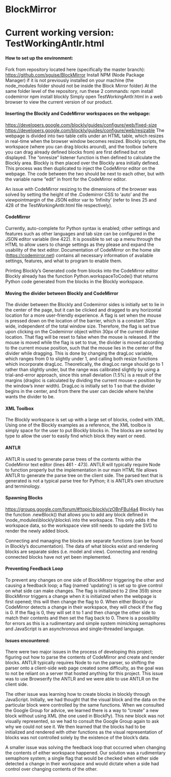 # BlockMirror
# Current working version: TestWorkingAntlr.html

#### How to set up the environment:
Fork from repository located here (specifically the master branch): https://github.com/sguise/BlockMirror
Install NPM (Node Package Manager) if it is not previously installed on your machine
(the node_modules folder should not be inside the Block Mirror folder)
At the same folder level of the repository, run these 2 commands:
npm install codemirror
npm install blockly
Simply open TestWorkingAntlr.html in a web browser to view the current version of our product.


#### Inserting the Blockly and CodeMirror workspaces on the webpage:
https://developers.google.com/blockly/guides/configure/web/fixed-size
https://developers.google.com/blockly/guides/configure/web/resizable
The webpage is divided into two <td> table cells under an HTML table, which resizes in real-time when the browser window becomes resized. Blockly scripts, the workspace (where you can drag blocks around), and the toolbox (where you can drag already defined blocks from) are first defined but not displayed. The “onresize” listener function is then defined to calculate the Blockly area. Blockly is then placed over the Blockly area initially defined. This process was then duplicated to inject the CodeMirror editor on the webpage. The code between the two should be next to each other, but with the variable name “edit” in front for the CodeMirror editor. 

An issue with CodeMirror resizing to the dimensions of the browser was solved by setting the height of the .Codemirror CSS to ‘auto’ and the viewpointmargin of the JSON editor var to ‘Infinity’ (refer to lines 25 and 428 of the TestWorkingAntlr.html file respectively).

#### CodeMirror

Currently, auto-complete for Python syntax is enabled; other settings and features such as other languages and tab size can be configured in the JSON editor variable (line 422). It is possible to set up a menu through the HTML to allow users to change settings as they please and expand the usability of the text editor. Documentation of CodeMirror on the home site (https://codemirror.net) contains all necessary information of available settings, features, and what to program to enable them.

Printing Blockly’s Generated code from blocks into the CodeMirror editor
Blockly already has the function Python.workspaceToCode() that returns Python code generated from the blocks in the Blockly workspace.

#### Moving the divider between Blockly and CodeMirror
The divider between the Blockly and Codemirror sides is initially set to lie in the center of the page, but it can be clicked and dragged to any horizontal location for a more user-friendly experience. A flag is set when the mouse is pressed down on the location of the barrier, which is a constant 30px wide, independent of the total window size. Therefore, the flag is set true upon clicking on the Codemirror object within 30px of the current divider location. That flag will be reset to false when the mouse is released. If the mouse is moved while the flag is set to true, the divider is moved according to the current mouse position, such that the mouse lies in the center of the divider while dragging. This is done by changing the dragLoc variable, which ranges from 0 to slightly under 1, and calling both resize functions which incorporate dragLoc. Theoretically, the dragLoc range should go to 1 rather than slightly under, but the range was calibrated slightly by using a trial-and-error approach, since this small deviation (1.5%) is a result of the margins (dragloc is calculated by dividing the current mouse-x position by the window’s inner width). DragLoc is initially set to 1 so that the divider begins in the center, and from there the user can decide where he/she wants the divider to be.

#### XML Toolbox
The Blockly workspace is set up with a large set of blocks, coded with XML.  Using one of the Blockly examples as a reference, the XML toolbox is simply space for the user to put Blockly blocks in. The blocks are sorted by type to allow the user to easily find which block they want or need. 

#### ANTLR

ANTLR is used to generate parse trees of the contents within the CodeMirror text editor (lines 461 - 473). ANTLR will typically require Node to function properly but the implementation in our main HTML file allows ANTLR to generate the parse tree on the client side. The parsed text that is generated is not a typical parse tree for Python; it is ANTLR’s own structure and terminology.



#### Spawning Blocks
https://groups.google.com/forum/#!topic/blockly/zOBnFBul4a4
Blockly has the function <workspace>.newBlock() that allows you to add any block defined in \node_modules\blockly\blocks\ into the workspace. This only adds it the workspace data, so the workspace view still needs to update the SVG to render the newly added block.

Connecting and managing the blocks are separate functions (can be found in Blockly’s documentation). The data of what blocks exist and rendering blocks are separate sides (i.e. model and view). Connecting and rending connected blocks have not yet been implemented.

#### Preventing Feedback Loop

To prevent any changes on one side of BlockMirror triggering the other and causing a feedback loop; a flag (named ‘updating’) is set up to give control on what side can make changes. The flag is initialized to 2 (line 359) since BlockMirror triggers a change when it is initialized when the webpage is first opened; this will then change the flag to 0. When either Blockly or CodeMirror detects a change in their workspace, they will check if the flag is 0. If the flag is 0, they will set it to 1 and then change the other side to match their contents and then set the flag back to 0. There is a possibility for errors as this is a rudimentary and simple system mimicking semaphores and JavaScript is an asynchronous and single-threaded language.

#### Issues encountered:

There were two major issues in the process of developing this project; figuring out how to parse the contents of CodeMirror and create and render blocks. ANTLR typically requires Node to run the parser, so shifting the parser onto a client-side web page created some difficulty, as the goal was to not be reliant on a server that hosted anything for this project. This issue was to use Browserify the ANTLR and we were able to use ANTLR on the client side.

The other issue was learning how to create blocks in blockly through JavaScript. Initially, we had thought that the visual block and the data on the particular block were controlled by the same functions. When we consulted the Google Group for advice, we learned there is a way to “create” a new block without using XML (the one used in BlockPy). This new block was not visually represented, so we had to consult the Google Group again to ask why we could not see it. We then learned that the blocks had to be initialized and rendered with other functions as the visual representation of blocks was not controlled solely by the existence of the block’s data.

A smaller issue was solving the feedback loop that occurred when changing the contents of either workspace happened. Our solution was a rudimentary semaphore system; a single flag that would be checked when either side detected a change in their workspace and would dictate when a side had control over changing contents of the other.

